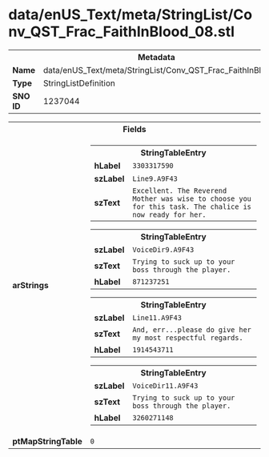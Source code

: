 <h1>data/enUS_Text/meta/StringList/Conv_QST_Frac_FaithInBlood_08.stl</h1><table><tr><th colspan="100%">Metadata</th></tr><tr><td><b>Name</b></td><td>data/enUS_Text/meta/StringList/Conv_QST_Frac_FaithInBlood_08.stl</td></tr><tr><td><b>Type</b></td><td>StringListDefinition</td></tr><tr><td><b>SNO ID</b></td><td>1237044</td></tr></table>

<table><tr><th colspan="100%">Fields</th></tr><tr><td><b>arStrings</b></td><td><table><tr><th colspan="100%">StringTableEntry</th></tr><tr><td><b>hLabel</b></td><td><code>3303317590</code></td></tr><tr><td><b>szLabel</b></td><td><code>Line9.A9F43</code></td></tr><tr><td><b>szText</b></td><td><code>Excellent. The Reverend Mother was wise to choose you for this task. The chalice is now ready for her.</code></td></tr></table>


<table><tr><th colspan="100%">StringTableEntry</th></tr><tr><td><b>szLabel</b></td><td><code>VoiceDir9.A9F43</code></td></tr><tr><td><b>szText</b></td><td><code>Trying to suck up to your boss through the player.</code></td></tr><tr><td><b>hLabel</b></td><td><code>871237251</code></td></tr></table>


<table><tr><th colspan="100%">StringTableEntry</th></tr><tr><td><b>szLabel</b></td><td><code>Line11.A9F43</code></td></tr><tr><td><b>szText</b></td><td><code>And, err...please do give her my most respectful regards.</code></td></tr><tr><td><b>hLabel</b></td><td><code>1914543711</code></td></tr></table>


<table><tr><th colspan="100%">StringTableEntry</th></tr><tr><td><b>szLabel</b></td><td><code>VoiceDir11.A9F43</code></td></tr><tr><td><b>szText</b></td><td><code>Trying to suck up to your boss through the player.</code></td></tr><tr><td><b>hLabel</b></td><td><code>3260271148</code></td></tr></table>


</td></tr><tr><td><b>ptMapStringTable</b></td><td><code>0</code></td></tr></table>

